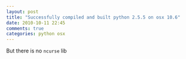 ```yaml
---
layout: post
title: "Successfully compiled and built python 2.5.5 on osx 10.6"
date: 2010-10-11 22:45
comments: true
categories: python osx
---
```


But there is no ``ncurse`` lib

